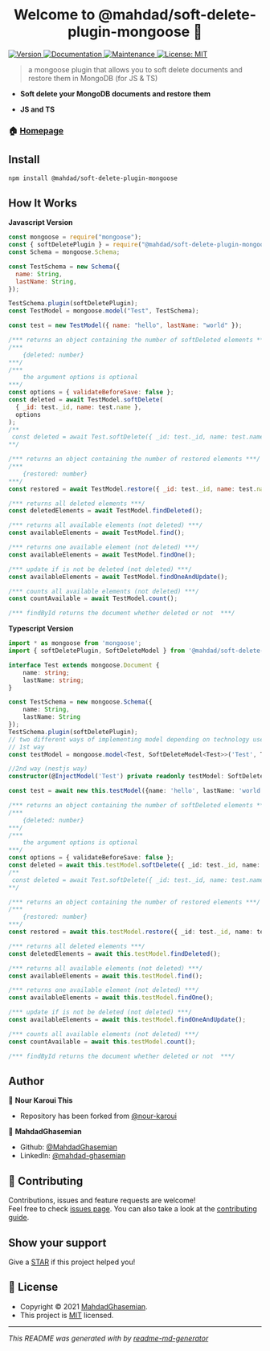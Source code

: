 <h1 align="center">Welcome to @mahdad/soft-delete-plugin-mongoose 👋</h1>
<p>
  <a href="https://www.npmjs.com/package/@mahdad/soft-delete-plugin-mongoose" target="_blank">
    <img alt="Version" src="https://img.shields.io/npm/v/@mahdad/soft-delete-plugin-mongoose.svg">
  </a>
  <a href="https://github.com/MahdadGhasemian/mongoose-soft-delete#readme" target="_blank">
    <img alt="Documentation" src="https://img.shields.io/badge/documentation-yes-brightgreen.svg" />
  </a>
  <a href="https://github.com/MahdadGhasemian/mongoose-soft-delete/graphs/commit-activity" target="_blank">
    <img alt="Maintenance" src="https://img.shields.io/badge/Maintained%3F-yes-green.svg" />
  </a>
  <a href="https://github.com/MahdadGhasemian/mongoose-soft-delete/blob/master/LICENSE" target="_blank">
    <img alt="License: MIT" src="https://img.shields.io/github/license/bishkou/password-pwnd" />
  </a>
</p>

> a mongoose plugin that allows you to soft delete documents and restore them in MongoDB (for JS & TS)

- **Soft delete your MongoDB documents and restore them**

- **JS and TS**

### 🏠 [Homepage](https://github.com/MahdadGhasemian/mongoose-soft-delete)

## Install

```sh
npm install @mahdad/soft-delete-plugin-mongoose
```

## How It Works

**Javascript Version**

```js
const mongoose = require("mongoose");
const { softDeletePlugin } = require("@mahdad/soft-delete-plugin-mongoose");
const Schema = mongoose.Schema;

const TestSchema = new Schema({
  name: String,
  lastName: String,
});

TestSchema.plugin(softDeletePlugin);
const TestModel = mongoose.model("Test", TestSchema);

const test = new TestModel({ name: "hello", lastName: "world" });

/*** returns an object containing the number of softDeleted elements ***/
/***
    {deleted: number} 
***/
/***
    the argument options is optional
***/
const options = { validateBeforeSave: false };
const deleted = await TestModel.softDelete(
  { _id: test._id, name: test.name },
  options
);
/** 
 const deleted = await Test.softDelete({ _id: test._id, name: test.name }); is also valid
**/

/*** returns an object containing the number of restored elements ***/
/***
    {restored: number} 
***/
const restored = await TestModel.restore({ _id: test._id, name: test.name });

/*** returns all deleted elements ***/
const deletedElements = await TestModel.findDeleted();

/*** returns all available elements (not deleted) ***/
const availableElements = await TestModel.find();

/*** returns one available element (not deleted) ***/
const availableElements = await TestModel.findOne();

/*** update if is not be deleted (not deleted) ***/
const availableElements = await TestModel.findOneAndUpdate();

/*** counts all available elements (not deleted) ***/
const countAvailable = await TestModel.count();

/*** findById returns the document whether deleted or not  ***/
```

**Typescript Version**

```ts
import * as mongoose from 'mongoose';
import { softDeletePlugin, SoftDeleteModel } from '@mahdad/soft-delete-plugin-mongoose';

interface Test extends mongoose.Document {
    name: string;
    lastName: string;
}

const TestSchema = new mongoose.Schema({
    name: String,
    lastName: String
});
TestSchema.plugin(softDeletePlugin);
// two different ways of implementing model depending on technology used
// 1st way
const testModel = mongoose.model<Test, SoftDeleteModel<Test>>('Test', TestSchema);

//2nd way (nestjs way)
constructor(@InjectModel('Test') private readonly testModel: SoftDeleteModel<Test>) {}

const test = await new this.testModel({name: 'hello', lastName: 'world'});

/*** returns an object containing the number of softDeleted elements ***/
/***
    {deleted: number}
***/
/***
    the argument options is optional
***/
const options = { validateBeforeSave: false };
const deleted = await this.testModel.softDelete({ _id: test._id, name: test.name }, options);
/**
 const deleted = await Test.softDelete({ _id: test._id, name: test.name }); is also valid
**/

/*** returns an object containing the number of restored elements ***/
/***
    {restored: number}
***/
const restored = await this.testModel.restore({ _id: test._id, name: test.name });

/*** returns all deleted elements ***/
const deletedElements = await this.testModel.findDeleted();

/*** returns all available elements (not deleted) ***/
const availableElements = await this.testModel.find();

/*** returns one available element (not deleted) ***/
const availableElements = await this.testModel.findOne();

/*** update if is not be deleted (not deleted) ***/
const availableElements = await this.testModel.findOneAndUpdate();

/*** counts all available elements (not deleted) ***/
const countAvailable = await this.testModel.count();

/*** findById returns the document whether deleted or not  ***/
```

## Author

👤 **Nour Karoui This**

- Repository has been forked from [@nour-karoui](https://github.com/nour-karoui/mongoose-soft-delete)

👤 **MahdadGhasemian**

- Github: [@MahdadGhasemian](https://github.com/MahdadGhasemian)
- LinkedIn: [@mahdad-ghasemian](https://www.linkedin.com/in/mahdad-ghasemian/)

## 🤝 Contributing

Contributions, issues and feature requests are welcome!<br />Feel free to check [issues page](https://github.com/MahdadGhasemian/mongoose-soft-delete/issues). You can also take a look at the [contributing guide](https://github.com/MahdadGhasemian/mongoose-soft-delete/blob/master/CONTRIBUTING.md).

## Show your support

Give a [STAR](https://github.com/MahdadGhasemian/mongoose-soft-delete) if this project helped you!

## 📝 License

- Copyright © 2021 [MahdadGhasemian](https://github.com/MahdadGhasemian).
- This project is [MIT](https://github.com/MahdadGhasemian/mongoose-soft-delete/blob/master/LICENSE) licensed.

---

_This README was generated with by [readme-md-generator](https://github.com/kefranabg/readme-md-generator)_
